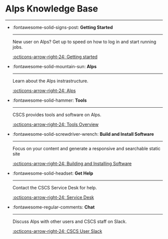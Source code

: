 # Alps Knowledge Base

---

<div class="grid cards" markdown>

-   :fontawesome-solid-signs-post: __Getting Started__

    ---

    New user on Alps? Get up to speed on how to log in and start running jobs.

    [:octicons-arrow-right-24: Getting started](getting-started/index.md)

-   :fontawesome-solid-mountain-sun: __Alps__

    ---

    Learn about the Alps instrastructure.

    [:octicons-arrow-right-24: Alps](alps-systems/index.md)

-   :fontawesome-solid-hammer: __Tools__

    ---

    CSCS provides tools and software on Alps.

    [:octicons-arrow-right-24: Tools Overview](tools/index.md)

-   :fontawesome-solid-screwdriver-wrench: __Build and Install Software__

    ---

    Focus on your content and generate a responsive and searchable static site

    [:octicons-arrow-right-24: Building and Installing Software](build-install/index.md)

-   :fontawesome-solid-headset: __Get Help__

    ---

    Contact the CSCS Service Desk for help.

    [:octicons-arrow-right-24: Service Desk](https://jira.cscs.ch/plugins/servlet/desk)

-   :fontawesome-regular-comments: __Chat__

    ---

    Discuss Alps with other users and CSCS staff on Slack.

    [:octicons-arrow-right-24: CSCS User Slack](https://cscs-users.slack.com/)

</div>
